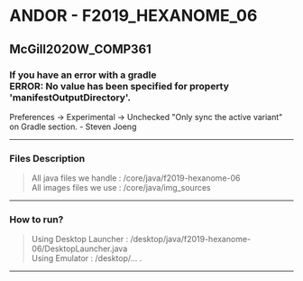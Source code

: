# ANDOR - F2019_HEXANOME_06
## McGill2020W_COMP361


### If you have an error with a gradle <br> ERROR: No value has been specified for property 'manifestOutputDirectory'.
Preferences -> Experimental -> Unchecked "Only sync the active variant" on Gradle section. - Steven Joeng

----

### Files Description
> All java files we handle : /core/java/f2019-hexanome-06<br>
> All images files we use : /core/java/img_sources 

----

### How to run?
> Using Desktop Launcher : /desktop/java/f2019-hexanome-06/DesktopLauncher.java<br>
> Using Emulator : /desktop/... .

----
